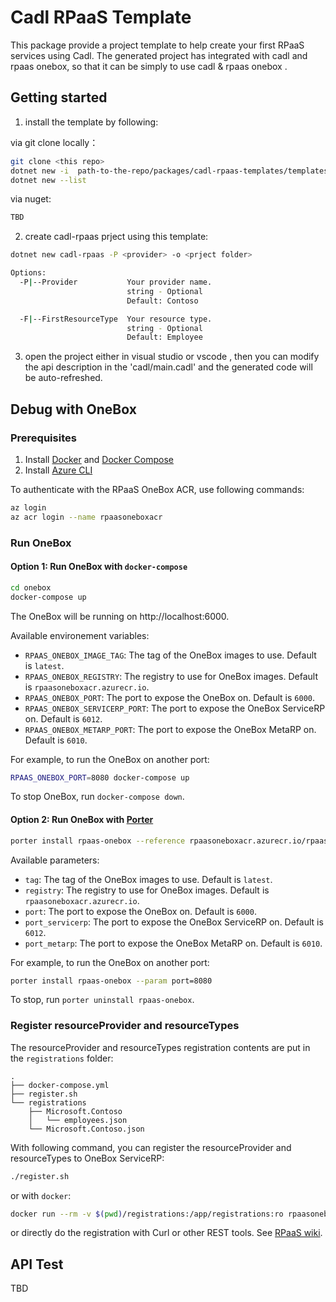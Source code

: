 # Cadl RPaaS Template

This package provide a project template to help create your first RPaaS services using Cadl. The generated project has integrated with cadl and rpaas onebox, so that it can be simply to use cadl & rpaas onebox .

## Getting started

1. install the template by following:

via git clone locally：
```bash
git clone <this repo>
dotnet new -i  path-to-the-repo/packages/cadl-rpaas-templates/templates/cadl-rpaas
dotnet new --list
```

via nuget:

```bash
TBD
```

2. create cadl-rpaas prject using this template:
```bash
dotnet new cadl-rpaas -P <provider> -o <prject folder>

Options:
  -P|--Provider           Your provider name.
                          string - Optional
                          Default: Contoso

  -F|--FirstResourceType  Your resource type.
                          string - Optional
                          Default: Employee

```

3. open the project either in visual studio or vscode , then you can modify the api description in the 'cadl/main.cadl' and the generated code will be auto-refreshed.


## Debug with OneBox

### Prerequisites
1. Install [Docker](https://docs.docker.com/get-docker/) and [Docker Compose](https://docs.docker.com/compose/install/)
1. Install [Azure CLI](https://docs.microsoft.com/en-us/cli/azure/install-azure-cli?view=azure-cli-latest)

To authenticate with the RPaaS OneBox ACR, use following commands:
```bash
az login
az acr login --name rpaasoneboxacr
```
### Run OneBox

#### Option 1: Run OneBox with `docker-compose`
```bash
cd onebox
docker-compose up
```
The OneBox will be running on http://localhost:6000.

Available environement variables:
* `RPAAS_ONEBOX_IMAGE_TAG`: The tag of the OneBox images to use. Default is `latest`.
* `RPAAS_ONEBOX_REGISTRY`: The registry to use for OneBox images. Default is `rpaasoneboxacr.azurecr.io`.
* `RPAAS_ONEBOX_PORT`: The port to expose the OneBox on. Default is `6000`.
* `RPAAS_ONEBOX_SERVICERP_PORT`: The port to expose the OneBox ServiceRP on. Default is `6012`.
* `RPAAS_ONEBOX_METARP_PORT`: The port to expose the OneBox MetaRP on. Default is `6010`.

For example, to run the OneBox on another port:
```bash
RPAAS_ONEBOX_PORT=8080 docker-compose up
```
To stop OneBox, run `docker-compose down`.

#### Option 2: Run OneBox with [Porter](https://porter.sh/install/)
```bash
porter install rpaas-onebox --reference rpaasoneboxacr.azurecr.io/rpaas-onebox-installer:v0.1.0 --allow-docker-host-access
```

Available parameters:
* `tag`: The tag of the OneBox images to use. Default is `latest`.
* `registry`: The registry to use for OneBox images. Default is `rpaasoneboxacr.azurecr.io`.
* `port`: The port to expose the OneBox on. Default is `6000`.
* `port_servicerp`: The port to expose the OneBox ServiceRP on. Default is `6012`.
* `port_metarp`: The port to expose the OneBox MetaRP on. Default is `6010`.

For example, to run the OneBox on another port:
```bash
porter install rpaas-onebox --param port=8080
```

To stop, run `porter uninstall rpaas-onebox`.

### Register resourceProvider and resourceTypes
The resourceProvider and resourceTypes registration contents are put in the `registrations` folder:
```
.
├── docker-compose.yml
├── register.sh
└── registrations
    ├── Microsoft.Contoso
    │   └── employees.json
    └── Microsoft.Contoso.json
```
With following command, you can register the resourceProvider and resourceTypes to OneBox ServiceRP:
```bash
./register.sh
```
or with `docker`:
```bash
docker run --rm -v $(pwd)/registrations:/app/registrations:ro rpaasoneboxacr.azurecr.io/rpaas-onebox/register
```
or directly do the registration with Curl or other REST tools. See [RPaaS wiki](https://armwiki.azurewebsites.net/rpaas/onebox.html#as-rp-owner-userrp).

## API Test

TBD
